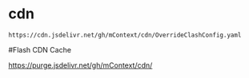 # cdn
```
https://cdn.jsdelivr.net/gh/mContext/cdn/OverrideClashConfig.yaml
```
#Flash CDN Cache

https://purge.jsdelivr.net/gh/mContext/cdn/
